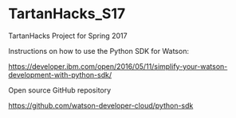# TartanHacks_S17
TartanHacks Project for Spring 2017


Instructions on how to use the Python SDK for Watson:

https://developer.ibm.com/open/2016/05/11/simplify-your-watson-development-with-python-sdk/


Open source GitHub repository

https://github.com/watson-developer-cloud/python-sdk
